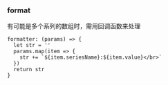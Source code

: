 ### format

有可能是多个系列的数组时，需用回调函数来处理

    formatter: (params) => {
      let str = ''
      params.map(item => {
        str += `${item.seriesName}:${item.value}</br>`
      })
      return str
    }
